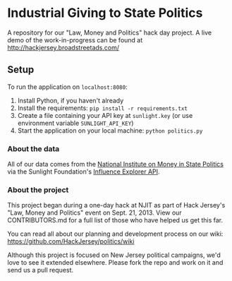 # Industrial Giving to State Politics

A repository for our "Law, Money and Politics" hack day project. A live demo of the work-in-progress can be found at http://hackjersey.broadstreetads.com/

## Setup

To run the application on `localhost:8080`:

1.  Install Python, if you haven't already
2.  Install the requirements: `pip install -r requirements.txt`
3.  Create a file containing your API key at `sunlight.key` (or use environment variable `SUNLIGHT_API_KEY`)
4.  Start the application on your local machine: `python politics.py`

### About the data
All of our data comes from the [National Institute on Money in State Politics](http://www.followthemoney.org/) via the Sunlight Foundation's [Influence Explorer API](http://data.influenceexplorer.com/api).

### About the project
This project began during a one-day hack at NJIT as part of Hack Jersey's "Law, Money and Politics" event on Sept. 21, 2013. View our CONTRIBUTORS.md for a full list of those who have helped us get this far.

You can read all about our planning and development process on our wiki: https://github.com/HackJersey/politics/wiki

Although this project is focused on New Jersey political campaigns, we'd love to see it extended elsewhere. Please fork the repo and work on it and send us a pull request.